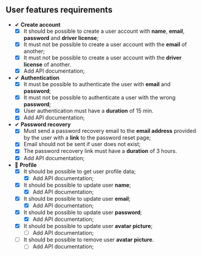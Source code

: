 ## User features requirements

- ✔ **Create account**
  - [x] It should be possible to create a user account with **name**, **email**, **password** and **driver license**;
  - [x] It must not be possible to create a user account with the **email** of another;
  - [x] It must not be possible to create a user account with the **driver license** of another.
  - [x] Add API documentation;

- ✔ **Authentication**
  - [x] It must be possible to authenticate the user with **email** and **password**;
  - [x] It must not be possible to authenticate a user with the wrong **password**;
  - [x] User authentication must have a **duration** of 15 min.
  - [x] Add API documentation;

- ✔ **Password recovery**
  - [x] Must send a password recovery email to the **email address** provided by the user with a **link** to the password reset page;
  - [x] Email should not be sent if user does not exist;
  - [x] The password recovery link must have a **duration** of 3 hours.
  - [x] Add API documentation;

- 📅 **Profile**
  - [x] It should be possible to get user profile data;
    - [x] Add API documentation;
  - [x] It should be possible to update user **name**;
    - [x] Add API documentation;
  - [x] It should be possible to update user **email**;
    - [x] Add API documentation;
  - [x] It should be possible to update user **password**;
    - [x] Add API documentation;
  - [x] It should be possible to update user **avatar picture**;
    - [ ] Add API documentation;
  - [ ] It should be possible to remove user **avatar picture**.
    - [ ] Add API documentation;
